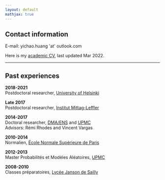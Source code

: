 ```yaml
---
layout: default
mathjax: true
---
```


## Contact information

E-mail: yichao.huang 'at' outlook.com

Here is my [academic CV](docs/cv_en.pdf), last updated Mar 2022.

----------

## Past experiences

**2018-2021**  
Postdoctoral researcher, [University of Helsinki](https://www.helsinki.fi)

**Late 2017**  
Postdoctoral researcher, [Institut Mittag-Leffler](http://www.mittag-leffler.se)

**2014-2017**  
Doctoral researcher, [DMA/ENS](http://www.math.ens.fr) and [UPMC](http://www.upmc.fr)  
Advisors: Rémi Rhodes and Vincent Vargas

**2010-2014**  
Normalien, [École Normale Supérieure de Paris](http://www.ens.fr)

**2012-2013**  
Master Probabilités et Modèles Aléatoires, [UPMC](http://www.upmc.fr)

**2008-2010**  
Classes préparatoires, [Lycée Janson de Sailly](http://www.janson-de-sailly.fr)


<!-- ### Coauthors

[Juhan Aru](https://people.math.ethz.ch/~jaru/), [Baptiste Cerclé], [Rémi Rhodes](http://perso-math.univ-mlv.fr/users/rhodes.remi/), [Eero Saksman], [Xin Sun](http://www.math.columbia.edu/~xinsun/), [Vincent Vargas](http://www.math.ens.fr/~vargas/) -->